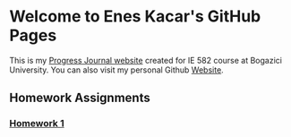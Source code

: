 # Welcome to Enes Kacar's GitHub Pages

This is my [Progress Journal website](https://bu-ie-582.github.io/fall21-enesfkacar/) created for IE 582 course at Bogazici University. You can also visit my personal Github [Website](https://enesfkacar.github.io/). 

## Homework Assignments

### [Homework 1](https://github.com/BU-IE-582/fall21-enesfkacar/blob/gh-pages/Homework%201.html)

